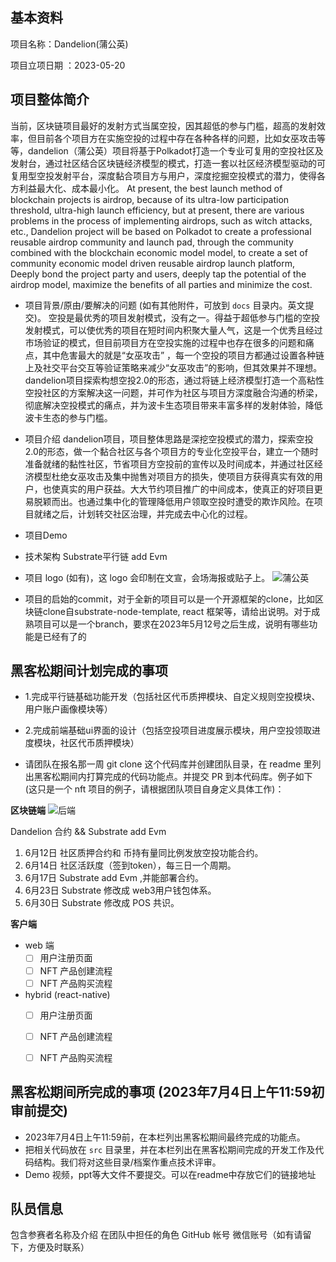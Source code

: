 ## 基本资料

项目名称：Dandelion(蒲公英)

项目立项日期 ：2023-05-20

## 项目整体简介
当前，区块链项目最好的发射方式当属空投，因其超低的参与门槛，超高的发射效率，但目前各个项目方在实施空投的过程中存在各种各样的问题，比如女巫攻击等等，dandelion（蒲公英）项目将基于Polkadot打造一个专业可复用的空投社区及发射台，通过社区结合区块链经济模型的模式，打造一套以社区经济模型驱动的可复用型空投发射平台，深度黏合项目方与用户，深度挖掘空投模式的潜力，使得各方利益最大化、成本最小化。 
At present, the best launch method of blockchain projects is airdrop, because of its ultra-low participation threshold, ultra-high launch efficiency, but at present, there are various problems in the process of implementing airdrops, such as witch attacks, etc., Dandelion project will be based on Polkadot to create a professional reusable airdrop community and launch pad, through the community combined with the blockchain economic model model, to create a set of community economic model driven reusable airdrop launch platform, Deeply bond the project party and users, deeply tap the potential of the airdrop model, maximize the benefits of all parties and minimize the cost.

- 项目背景/原由/要解决的问题 (如有其他附件，可放到 `docs` 目录内。英文提交)。
    空投是最优秀的项目发射模式，没有之一。得益于超低参与门槛的空投发射模式，可以使优秀的项目在短时间内积聚大量人气，这是一个优秀且经过市场验证的模式，但目前项目方在空投实施的过程中也存在很多的问题和痛点，其中危害最大的就是“女巫攻击” ，每一个空投的项目方都通过设置各种链上及社交平台交互等验证策略来减少“女巫攻击”的影响，但其效果并不理想。dandelion项目探索构想空投2.0的形态，通过将链上经济模型打造一个高粘性空投社区的方案解决这一问题，并可作为社区与项目方深度融合沟通的桥梁，彻底解决空投模式的痛点，并为波卡生态项目带来丰富多样的发射体验，降低波卡生态的参与门槛。
- 项目介绍
    dandelion项目，项目整体思路是深挖空投模式的潜力，探索空投2.0的形态，做一个黏合社区与各个项目方的专业化空投平台，建立一个随时准备就绪的黏性社区，节省项目方空投前的宣传以及时间成本，并通过社区经济模型杜绝女巫攻击及集中抛售对项目方的损失，使项目方获得真实有效的用户，也使真实的用户获益。大大节约项目推广的中间成本，使真正的好项目更易脱颖而出。也通过集中化的管理降低用户领取空投时遭受的欺诈风险。在项目就绪之后，计划转交社区治理，并完成去中心化的过程。
- 项目Demo
- 技术架构
    Substrate平行链 add Evm
- 项目 logo (如有)，这 logo 会印制在文宣，会场海报或贴子上。
    ![蒲公英](https://bafybeibtlnl6g3e7botlukk7vj3m2bp4ulezxqvmmycyjuuykbrtvcxr3a.ipfs.w3s.link/%E8%92%B2%E5%85%AC%E8%8B%B1.jpg "蒲公英logo")
    

- 项目的启始的commit，对于全新的项目可以是一个开源框架的clone，比如区块链clone自substrate-node-template, react
  框架等，请给出说明。对于成熟项目可以是一个branch，要求在2023年5月12号之后生成，说明有哪些功能是已经有了的

## 黑客松期间计划完成的事项
- 1.完成平行链基础功能开发（包括社区代币质押模块、自定义规则空投模块、用户账户画像模块等）
- 2.完成前端基础ui界面的设计（包括空投项目进度展示模块，用户空投领取进度模块，社区代币质押模块）

- 请团队在报名那一周 git clone 这个代码库并创建团队目录，在 readme 里列出黑客松期间内打算完成的代码功能点。并提交 PR 到本代码库。例子如下 (这只是一个 nft 项目的例子，请根据团队项目自身定义具体工作)：

**区块链端**
![后端](https://bafybeieqsf426u42wr4q5nw7nrssxwpjiubxgijvwb5xvh4kubnfho4vfq.ipfs.w3s.link/%E5%90%8E%E7%AB%AF.png "后端合约模块")

Dandelion 合约 && Substrate add Evm
1. 6月12日 社区质押合约和 币持有量同比例发放空投功能合约。
2. 6月14日 社区活跃度（签到token），每三日一个周期。
3. 6月17日 Substrate add Evm ,并能部署合约。
4. 6月23日 Substrate 修改成 web3用户钱包体系。
5. 6月30日 Substrate 修改成 POS 共识。


**客户端**

- web 端
    - [ ] 用户注册页面
    - [ ] NFT 产品创建流程
    - [ ] NFT 产品购买流程

- hybrid (react-native)
    - [ ] 用户注册页面
    - [ ] NFT 产品创建流程
    - [ ] NFT 产品购买流程


## 黑客松期间所完成的事项 (2023年7月4日上午11:59初审前提交)

- 2023年7月4日上午11:59前，在本栏列出黑客松期间最终完成的功能点。
- 把相关代码放在 `src` 目录里，并在本栏列出在黑客松期间完成的开发工作及代码结构。我们将对这些目录/档案作重点技术评审。
- Demo 视频，ppt等大文件不要提交。可以在readme中存放它们的链接地址

## 队员信息

包含参赛者名称及介绍
在团队中担任的角色
GitHub 帐号
微信账号（如有请留下，方便及时联系）
